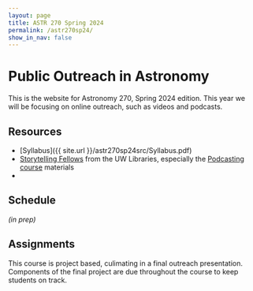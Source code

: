 ```yaml
---
layout: page
title: ASTR 270 Spring 2024
permalink: /astr270sp24/
show_in_nav: false
---
```


# Public Outreach in Astronomy

This is the website for Astronomy 270, Spring 2024 edition. This year we will be focusing on online outreach, such as videos and podcasts. 

## Resources 
- [Syllabus]({{ site.url }}/astr270sp24src/Syllabus.pdf)
- [Storytelling Fellows](https://sites.uw.edu/libstory/) from the UW Libraries, especially the [Podcasting course](https://sites.uw.edu/libstory/podcasting/) materials
- 

## Schedule
*(in prep)*


## Assignments
This course is project based, culimating in a final outreach presentation. Components of the final project are due throughout the course to keep students on track.
